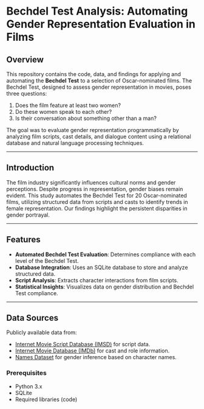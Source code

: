 # Bechdel Test Analysis: Automating Gender Representation Evaluation in Films

## Overview

This repository contains the code, data, and findings for applying and automating the **Bechdel Test** to a selection of Oscar-nominated films. The Bechdel Test, designed to assess gender representation in movies, poses three questions:
1. Does the film feature at least two women?
2. Do these women speak to each other?
3. Is their conversation about something other than a man?

The goal was to evaluate gender representation programmatically by analyzing film scripts, cast details, and dialogue content using a relational database and natural language processing techniques.

---

## Introduction

The film industry significantly influences cultural norms and gender perceptions. Despite progress in representation, gender biases remain evident. 
This study automates the Bechdel Test for 20 Oscar-nominated films, utilizing structured data from scripts and casts to identify trends in female representation. Our findings highlight the persistent disparities in gender portrayal.

---

## Features

- **Automated Bechdel Test Evaluation**: Determines compliance with each level of the Bechdel Test.
- **Database Integration**: Uses an SQLite database to store and analyze structured data.
- **Script Analysis**: Extracts character interactions from film scripts.
- **Statistical Insights**: Visualizes data on gender distribution and Bechdel Test compliance.

---

## Data Sources
Publicly available data from:
- [Internet Movie Script Database (IMSD)](https://imsdb.com/) for script data.
- [Internet Movie Database (IMDb)](https://www.imdb.com/) for cast and role information.
- [Names Dataset](https://pypi.org/project/names-dataset/) for gender inference based on character names.

### Prerequisites
- Python 3.x
- SQLite
- Required libraries (code)

